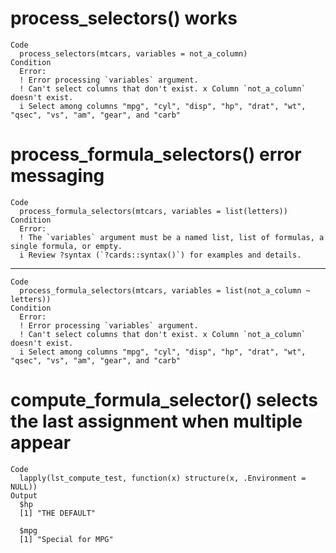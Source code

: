 # process_selectors() works

    Code
      process_selectors(mtcars, variables = not_a_column)
    Condition
      Error:
      ! Error processing `variables` argument.
      ! Can't select columns that don't exist. x Column `not_a_column` doesn't exist.
      i Select among columns "mpg", "cyl", "disp", "hp", "drat", "wt", "qsec", "vs", "am", "gear", and "carb"

# process_formula_selectors() error messaging

    Code
      process_formula_selectors(mtcars, variables = list(letters))
    Condition
      Error:
      ! The `variables` argument must be a named list, list of formulas, a single formula, or empty.
      i Review ?syntax (`?cards::syntax()`) for examples and details.

---

    Code
      process_formula_selectors(mtcars, variables = list(not_a_column ~ letters))
    Condition
      Error:
      ! Error processing `variables` argument.
      ! Can't select columns that don't exist. x Column `not_a_column` doesn't exist.
      i Select among columns "mpg", "cyl", "disp", "hp", "drat", "wt", "qsec", "vs", "am", "gear", and "carb"

# compute_formula_selector() selects the last assignment when multiple appear

    Code
      lapply(lst_compute_test, function(x) structure(x, .Environment = NULL))
    Output
      $hp
      [1] "THE DEFAULT"
      
      $mpg
      [1] "Special for MPG"
      

